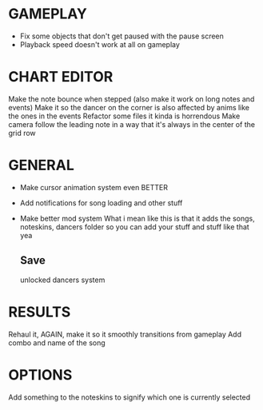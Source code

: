 # GAMEPLAY
- Fix some objects that don't get paused with the pause screen
- Playback speed doesn't work at all on gameplay

# CHART EDITOR
Make the note bounce when stepped (also make it work on long notes and events)
Make it so the dancer on the corner is also affected by anims like the ones in the events 
Refactor some files it kinda is horrendous
Make camera follow the leading note in a way that it's always in the center of the grid row

# GENERAL
- Make cursor animation system even BETTER
- Add notifications for song loading and other stuff
- Make better mod system
    What i mean like this is that it adds the songs, noteskins, dancers folder so you can add your stuff and stuff like that yea
    
    ## Save
    unlocked dancers system

# RESULTS
Rehaul it, AGAIN, make it so it smoothly transitions from gameplay
Add combo and name of the song

# OPTIONS
Add something to the noteskins to signify which one is currently selected
